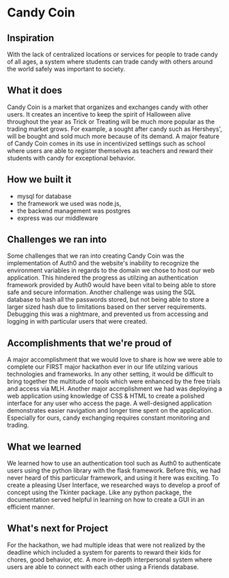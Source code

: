 # Candy Coin

## Inspiration
With the lack of centralized locations or services for people to trade candy of all ages, a system where students can trade candy with others around the world safely was important to society.

## What it does
Candy Coin is a market that organizes and exchanges candy with other users. It creates an incentive to keep the spirit of Halloween alive throughout the year as Trick or Treating will be much more popular as the trading market grows. For example, a sought after candy such as Hersheys', will be bought and sold much more because of its demand. A major feature of Candy Coin comes in its use in incentivized settings such as school where users are able to register themselves as teachers and reward their students with candy for exceptional behavior.

## How we built it
- mysql for database
- the framework we used was node.js, 
- the backend management was postgres
- express was our middleware

## Challenges we ran into
Some challenges that we ran into creating Candy Coin was the implementation of Auth0 and the website's inability to recognize the environment variables in regards to the domain we chose to host our web application. This hindered the progress as utilzing an authentication framework provided by Auth0 would have been vital to being able to store safe and secure information. 
Another challenge was using the SQL database to hash all the passwords stored, but not being able to store a larger sized hash due to limitations based on ther server requirements. Debugging this was a nightmare, and prevented us from accessing and logging in with particular users that were created. 
## Accomplishments that we're proud of
A major accomplishment that we would love to share is how we were able to complete our FIRST major hackathon ever in our life utilzing various technologies and frameworks. In any other setting, it would be difficult to bring together the multitude of tools which were enhanced by the free trials and access via MLH.
Another major accmplishment we had was deploying a web application using knowledge of CSS & HTML to create a polished interface for any user who access the page. A well-designed application demonstrates easier navigation and longer time spent on the application. Especially for ours, candy exchanging requires constant monitoring and trading.

## What we learned 
We learned how to use an authentication tool such as Auth0 to authenticate users using the python library with the flask framework. Before this, we had never heard of this particular framework, and using it here was exciting. 
To create a pleasing User Interface, we researched ways to develop a proof of concept using the Tkinter package. Like any python package, the documentation served helpful in learning on how to create a GUI in an efficient manner.  

## What's next for Project
For the hackathon, we had multiple ideas that were not realized by the deadline which included a system for parents to reward their kids for chores, good behavior, etc. A more in-depth interpersonal system where users are able to connect with each other using a Friends database. 
